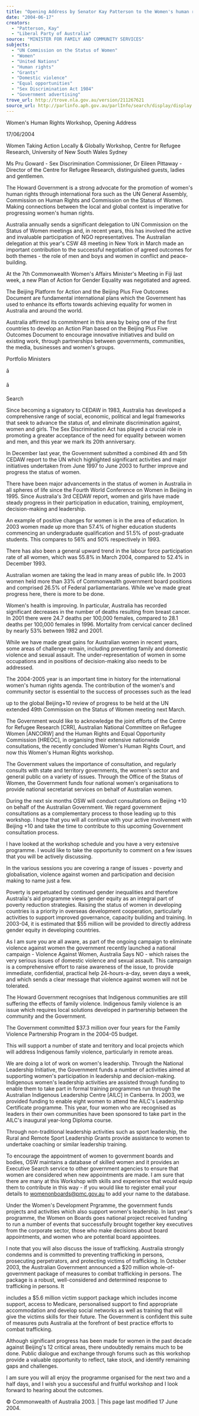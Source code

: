```yaml
---
title: "Opening Address by Senator Kay Patterson to the Women's human rights workshop: 17 June 2004."
date: "2004-06-17"
creators:
  - "Patterson, Kay"
  - "Liberal Party of Australia"
source: "MINISTER FOR FAMILY AND COMMUNITY SERVICES"
subjects:
  - "UN Commission on the Status of Women"
  - "Women"
  - "United Nations"
  - "Human rights"
  - "Grants"
  - "Domestic violence"
  - "Equal opportunities"
  - "Sex Discrimination Act 1984"
  - "Government advertising"
trove_url: http://trove.nla.gov.au/version/211267621
source_url: http://parlinfo.aph.gov.au/parlInfo/search/display/display.w3p;query=Id%3A%22media/pressrel/ZXUC6%22
---
```


 Women's Human Rights Workshop, Opening Address

 17/06/2004

 Women Taking Action Locally & Globally Workshop, Centre for Refugee  Research, University of New South Wales Sydney

 Ms Pru Goward - Sex Discrimination Commissioner, Dr Eileen Pittaway -  Director of the Centre for Refugee Research, distinguished guests, ladies  and gentlemen.

 The Howard Government is a strong advocate for the promotion of women's  human rights through international fora such as the UN General Assembly,  Commission on Human Rights and Commission on the Status of Women.  Making connections between the local and global context is imperative for  progressing women's human rights.

 Australia annually sends a significant delegation to UN Commission on the  Status of Women meetings and, in recent years, this has involved the active  and invaluable participation of NGO representatives. The Australian  delegation at this year's CSW 48 meeting in New York in March made an  important contribution to the successful negotiation of agreed outcomes for  both themes - the role of men and boys and women in conflict and peace-building. 

 At the 7th Commonwealth Women's Affairs Minister's Meeting in Fiji last  week, a new Plan of Action for Gender Equality was negotiated and agreed.

 The Beijing Platform for Action and the Beijing Plus Five Outcomes  Document are fundamental international plans which the Government has  used to enhance its efforts towards achieving equality for women in  Australia and around the world.

 Australia affirmed its commitment in this area by being one of the first  countries to develop an Action Plan based on the Beijing Plus Five  Outcomes Document to encourage innovative initiatives and build on  existing work, through partnerships between governments, communities, the  media, businesses and women's groups.

 Portfolio Ministers

 â     

 â     

 Search

 

 

 

 Since becoming a signatory to CEDAW in 1983, Australia has developed a  comprehensive range of social, economic, political and legal frameworks  that seek to advance the status of, and eliminate discrimination against,  women and girls. The Sex Discrimination Act has played a crucial role in  promoting a greater acceptance of the need for equality between women  and men, and this year we mark its 20th anniversary. 

 In December last year, the Government submitted a combined 4th and 5th  CEDAW report to the UN which highlighted significant activities and major  initiatives undertaken from June 1997 to June 2003 to further improve and  progress the status of women.

 There have been major advancements in the status of women in Australia in  all spheres of life since the Fourth World Conference on Women in Beijing  in 1995. Since Australia's 3rd CEDAW report, women and girls have made  steady progress in their participation in education, training, employment,  decision-making and leadership.

 An example of positive changes for women is in the area of education. In  2003 women made up more than 57.4% of higher education students  commencing an undergraduate qualification and 51.5% of post-graduate  students. This compares to 56% and 50% respectively in 1993.

 There has also been a general upward trend in the labour force participation  rate of all women, which was 55.8% in March 2004, compared to 52.4% in  December 1993.

 Australian women are taking the lead in many areas of public life. In 2003  women held more than 33% of Commonwealth government board positions  and comprised 26.5% of Federal parliamentarians. While we've made great  progress here, there is more to be done.

 Women's health is improving. In particular, Australia has recorded  significant decreases in the number of deaths resulting from breast cancer.  In 2001 there were 24.7 deaths per 100,000 females, compared to 28.1  deaths per 100,000 females in 1996. Mortality from cervical cancer declined  by nearly 53% between 1982 and 2001.

 While we have made great gains for Australian women in recent years,  some areas of challenge remain, including preventing family and domestic  violence and sexual assault. The under-representation of women in some  occupations and in positions of decision-making also needs to be  addressed.

 The 2004-2005 year is an important time in history for the international  women's human rights agenda. The contribution of the women's and  community sector is essential to the success of processes such as the lead 

 up to the global Beijing+10 review of progress to be held at the UN  extended 49th Commission on the Status of Women meeting next March. 

 The Government would like to acknowledge the joint efforts of the Centre for  Refugee Research [CRR], Australian National Committee on Refugee  Women [ANCORW] and the Human Rights and Equal Opportunity  Commission [HREOC], in organising their extensive nationwide  consultations, the recently concluded Women's Human Rights Court, and  now this Women's Human Rights workshop.

 The Government values the importance of consultation, and regularly  consults with state and territory governments, the women's sector and  general public on a variety of issues. Through the Office of the Status of  Women, the Government funds four national women's organisations to  provide national secretariat services on behalf of Australian women.

 During the next six months OSW will conduct consultations on Beijing +10  on behalf of the Australian Government. We regard government  consultations as a complementary process to those leading up to this  workshop. I hope that you will all continue with your active involvement with  Beijing +10 and take the time to contribute to this upcoming Government  consultation process.

 I have looked at the workshop schedule and you have a very extensive  programme. I would like to take the opportunity to comment on a few issues  that you will be actively discussing.

 In the various sessions you are covering a range of issues - poverty and  globalisation, violence against women and participation and decision  making to name just a few.

 Poverty is perpetuated by continued gender inequalities and therefore  Australia's aid programme views gender equity as an integral part of poverty  reduction strategies. Raising the status of women in developing countries is  a priority in overseas development cooperation, particularly activities to  support improved governance, capacity building and training. In 2003-04, it  is estimated that $55 million will be provided to directly address gender  equity in developing countries.

 As I am sure you are all aware, as part of the ongoing campaign to eliminate  violence against women the government recently launched a national  campaign - Violence Against Women, Australia Says NO - which raises the  very serious issues of domestic violence and sexual assault. This campaign  is a comprehensive effort to raise awareness of the issue, to provide  immediate, confidential, practical help 24-hours-a-day, seven days a week,  and which sends a clear message that violence against women will not be  tolerated.

 The Howard Government recognises that Indigenous communities are still  suffering the effects of family violence. Indigenous family violence is an  issue which requires local solutions developed in partnership between the  community and the Government.

 The Government committed $37.3 million over four years for the Family  Violence Partnership Program in the 2004-05 budget.

 This will support a number of state and territory and local projects which will  address Indigenous family violence, particularly in remote areas. 

 We are doing a lot of work on women's leadership. Through the National  Leadership Initiative, the Government funds a number of activities aimed at  supporting women's participation in leadership and decision-making.  Indigenous women's leadership activities are assisted through funding to  enable them to take part in formal training programmes run through the  Australian Indigenous Leadership Centre [AILC] in Canberra. In 2003, we  provided funding to enable eight women to attend the AILC's Leadership  Certificate programme. This year, four women who are recognised as  leaders in their own communities have been sponsored to take part in the  AILC's inaugural year-long Diploma course.

 Through non-traditional leadership activities such as sport leadership, the  Rural and Remote Sport Leadership Grants provide assistance to women to  undertake coaching or similar leadership training.

 To encourage the appointment of women to government boards and bodies,  OSW maintains a database of skilled women and it provides an Executive  Search service to other government agencies to ensure that women are  considered when new appointments are made. I am sure that there are  many at this Workshop with skills and experience that would equip them to  contribute in this way - if you would like to register email your details to  womenonboards@pmc.gov.au to add your name to the database.

 Under the Women's Development Prgramme, the government funds  projects and activities which also support women's leadership. In last year's  programme, the Women on Boards goes national project received funding  to run a number of events that successfully brought together key executives  from the corporate sector, those who make decisions about board  appointments, and women who are potential board appointees.

 I note that you will also discuss the issue of trafficking. Australia strongly  condemns and is committed to preventing trafficking in persons, prosecuting  perpetrators, and protecting victims of trafficking. In October 2003, the  Australian Government announced a $20 million whole-of-government  package of measures to combat trafficking in persons. The package is a  robust, well-considered and determined response to trafficking in persons. It 

 includes a $5.6 million victim support package which includes income  support, access to Medicare, personalised support to find appropriate  accommodation and develop social networks as well as training that will  give the victims skills for their future. The Government is confident this suite  of measures puts Australia at the forefront of best practice efforts to combat  trafficking.

 Although significant progress has been made for women in the past decade  against Beijing's 12 critical areas, there undoubtedly remains much to be  done. Public dialogue and exchange through forums such as this workshop  provide a valuable opportunity to reflect, take stock, and identify remaining  gaps and challenges. 

 I am sure you will all enjoy the programme organised for the next two and a  half days, and I wish you a successful and fruitful workshop and I look  forward to hearing about the outcomes.

 © Commonwealth of Australia 2003. | This page last modified 17 June 2004.

 

